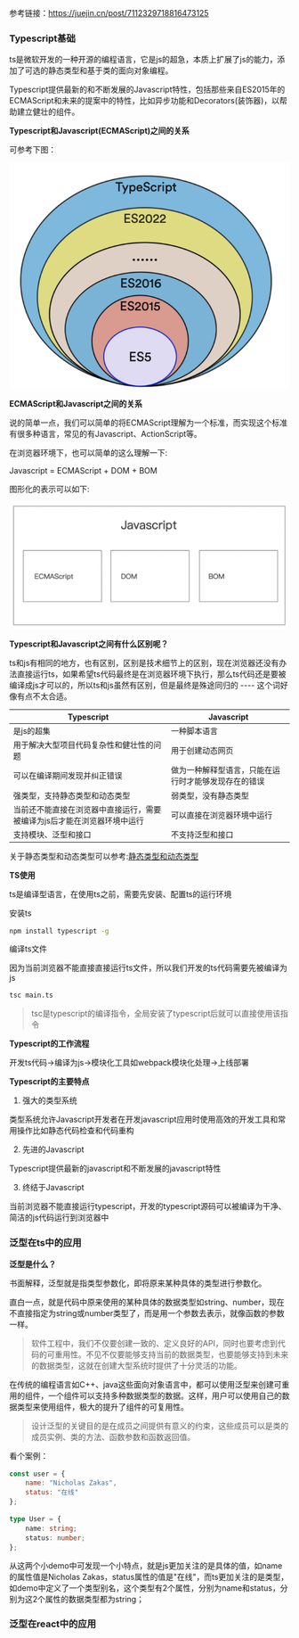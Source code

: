 参考链接：https://juejin.cn/post/7112329718816473125
### Typescript基础

ts是微软开发的一种开源的编程语言，它是js的超急，本质上扩展了js的能力，添加了可选的静态类型和基于类的面向对象编程。

Typescript提供最新的和不断发展的Javascript特性，包括那些来自ES2015年的ECMAScript和未来的提案中的特性，比如异步功能和Decorators(装饰器)，以帮助建立健壮的组件。

**Typescript和Javascript(ECMAScript)之间的关系**

可参考下图：

![Typescript和ECMAScript(javascript)之间的关系](./images/i48.png)

**ECMAScript和Javascript之间的关系**

说的简单一点，我们可以简单的将ECMAScript理解为一个标准，而实现这个标准有很多种语言，常见的有Javascript、ActionScript等。

在浏览器环境下，也可以简单的这么理解一下:

Javascript = ECMAScript + DOM + BOM

图形化的表示可以如下:

![ECMAScript和javascript在浏览器环境下之间的关系](./images/i49.png)

**Typescript和Javascript之间有什么区别呢？**

ts和js有相同的地方，也有区别，区别是技术细节上的区别，现在浏览器还没有办法直接运行ts，如果希望ts代码最终是在浏览器环境下执行，那么ts代码还是要被编译成js才可以的，所以ts和js虽然有区别，但是最终是殊途同归的 ---- 这个词好像有点不太合适。

| Typescript                                                   | Javascript                                           |
| ------------------------------------------------------------ | ---------------------------------------------------- |
| 是js的超集                                                   | 一种脚本语言                                         |
| 用于解决大型项目代码复杂性和健壮性的问题                     | 用于创建动态网页                                     |
| 可以在编译期间发现并纠正错误                                 | 做为一种解释型语言，只能在运行时才能够发现存在的错误 |
| 强类型，支持静态类型和动态类型                               | 弱类型，没有静态类型                                 |
| 当前还不能直接在浏览器中直接运行，需要被编译为js后才能在浏览器环境中运行 | 可以直接在浏览器环境中运行                           |
| 支持模块、泛型和接口                                         | 不支持泛型和接口                                     |

关于静态类型和动态类型可以参考:[静态类型和动态类型](../%E5%89%8D%E7%AB%AF%E5%9F%BA%E7%A1%80/%E9%9D%99%E6%80%81%E7%B1%BB%E5%9E%8B%E5%92%8C%E5%8A%A8%E6%80%81%E7%B1%BB%E5%9E%8B.md)

**TS使用**

ts是编译型语言，在使用ts之前，需要先安装、配置ts的运行环境

安装ts

```bash
npm install typescript -g
```

编译ts文件

因为当前浏览器不能直接直接运行ts文件，所以我们开发的ts代码需要先被编译为js

```bash
tsc main.ts
```

> tsc是typescript的编译指令，全局安装了typescript后就可以直接使用该指令

**Typescript的工作流程**

开发ts代码->编译为js->模块化工具如webpack模块化处理->上线部署

**Typescript的主要特点**

1. 强大的类型系统

类型系统允许Javascript开发者在开发javascript应用时使用高效的开发工具和常用操作比如静态代码检查和代码重构

2. 先进的Javascript

Typescript提供最新的javascript和不断发展的javascript特性

3. 终结于Javascript

当前浏览器不能直接运行typescript，开发的typescript源码可以被编译为干净、简洁的js代码运行到浏览器中

### 泛型在ts中的应用

**泛型是什么？**

书面解释，泛型就是指类型参数化，即将原来某种具体的类型进行参数化。

直白一点，就是代码中原来使用的某种具体的数据类型如string、number，现在不直接指定为string或number类型了，而是用一个参数去表示，就像函数的参数一样。

> 软件工程中，我们不仅要创建一致的、定义良好的API，同时也要考虑到代码的可重用性。不见不仅要能够支持当前的数据类型，也要能够支持到未来的数据类型，这就在创建大型系统时提供了十分灵活的功能。

在传统的编程语言如C++、java这些面向对象语言中，都可以使用泛型来创建可重用的组件，一个组件可以支持多种数据类型的数据。这样，用户可以使用自己的数据类型来使用组件，极大的提升了组件的可复用性。

> 设计泛型的关键目的是在成员之间提供有意义的约束，这些成员可以是类的成员实例、类的方法、函数参数和函数返回值。

看个案例：

```javascript
const user = {
    name: "Nicholas Zakas",
    status: "在线"
};
```

```typescript
type User = {
    name: string;
    status: number;
};
```

从这两个小demo中可发现一个小特点，就是js更加关注的是具体的值，如name的属性值是Nicholas Zakas，status属性的值是"在线"，而ts更加关注的是类型，如demo中定义了一个类型别名，这个类型有2个属性，分别为name和status，分别为这2个属性的数据类型都为string；

### 泛型在react中的应用